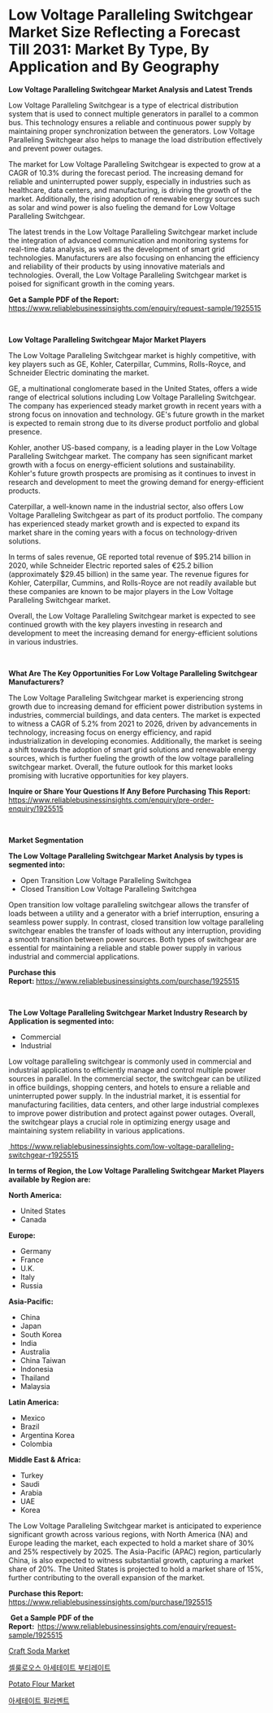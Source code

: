 <p><h1>Low Voltage Paralleling Switchgear Market Size Reflecting a Forecast Till 2031: Market By Type, By Application and By Geography</h1></p><p><strong>Low Voltage Paralleling Switchgear Market Analysis and Latest Trends</strong></p>
<p><p>Low Voltage Paralleling Switchgear is a type of electrical distribution system that is used to connect multiple generators in parallel to a common bus. This technology ensures a reliable and continuous power supply by maintaining proper synchronization between the generators. Low Voltage Paralleling Switchgear also helps to manage the load distribution effectively and prevent power outages.</p><p>The market for Low Voltage Paralleling Switchgear is expected to grow at a CAGR of 10.3% during the forecast period. The increasing demand for reliable and uninterrupted power supply, especially in industries such as healthcare, data centers, and manufacturing, is driving the growth of the market. Additionally, the rising adoption of renewable energy sources such as solar and wind power is also fueling the demand for Low Voltage Paralleling Switchgear.</p><p>The latest trends in the Low Voltage Paralleling Switchgear market include the integration of advanced communication and monitoring systems for real-time data analysis, as well as the development of smart grid technologies. Manufacturers are also focusing on enhancing the efficiency and reliability of their products by using innovative materials and technologies. Overall, the Low Voltage Paralleling Switchgear market is poised for significant growth in the coming years.</p></p>
<p><strong>Get a Sample PDF of the Report:&nbsp;</strong> <a href="https://www.reliablebusinessinsights.com/enquiry/request-sample/1925515">https://www.reliablebusinessinsights.com/enquiry/request-sample/1925515</a></p>
<p>&nbsp;</p>
<p><strong>Low Voltage Paralleling Switchgear Major Market Players</strong></p>
<p><p>The Low Voltage Paralleling Switchgear market is highly competitive, with key players such as GE, Kohler, Caterpillar, Cummins, Rolls-Royce, and Schneider Electric dominating the market. </p><p>GE, a multinational conglomerate based in the United States, offers a wide range of electrical solutions including Low Voltage Paralleling Switchgear. The company has experienced steady market growth in recent years with a strong focus on innovation and technology. GE's future growth in the market is expected to remain strong due to its diverse product portfolio and global presence.</p><p>Kohler, another US-based company, is a leading player in the Low Voltage Paralleling Switchgear market. The company has seen significant market growth with a focus on energy-efficient solutions and sustainability. Kohler's future growth prospects are promising as it continues to invest in research and development to meet the growing demand for energy-efficient products.</p><p>Caterpillar, a well-known name in the industrial sector, also offers Low Voltage Paralleling Switchgear as part of its product portfolio. The company has experienced steady market growth and is expected to expand its market share in the coming years with a focus on technology-driven solutions.</p><p>In terms of sales revenue, GE reported total revenue of $95.214 billion in 2020, while Schneider Electric reported sales of €25.2 billion (approximately $29.45 billion) in the same year. The revenue figures for Kohler, Caterpillar, Cummins, and Rolls-Royce are not readily available but these companies are known to be major players in the Low Voltage Paralleling Switchgear market.</p><p>Overall, the Low Voltage Paralleling Switchgear market is expected to see continued growth with the key players investing in research and development to meet the increasing demand for energy-efficient solutions in various industries.</p></p>
<p>&nbsp;</p>
<p><strong>What Are The Key Opportunities For Low Voltage Paralleling Switchgear Manufacturers?</strong></p>
<p><p>The Low Voltage Paralleling Switchgear market is experiencing strong growth due to increasing demand for efficient power distribution systems in industries, commercial buildings, and data centers. The market is expected to witness a CAGR of 5.2% from 2021 to 2026, driven by advancements in technology, increasing focus on energy efficiency, and rapid industrialization in developing economies. Additionally, the market is seeing a shift towards the adoption of smart grid solutions and renewable energy sources, which is further fueling the growth of the low voltage paralleling switchgear market. Overall, the future outlook for this market looks promising with lucrative opportunities for key players.</p></p>
<p><strong>Inquire or Share Your Questions If Any Before Purchasing This Report:</strong> <a href="https://www.reliablebusinessinsights.com/enquiry/pre-order-enquiry/1925515">https://www.reliablebusinessinsights.com/enquiry/pre-order-enquiry/1925515</a></p>
<p>&nbsp;</p>
<p><strong>Market Segmentation</strong></p>
<p><strong>The Low Voltage Paralleling Switchgear Market Analysis by types is segmented into:</strong></p>
<p><ul><li>Open Transition Low Voltage Paralleling Switchgea</li><li>Closed Transition Low Voltage Paralleling Switchgea</li></ul></p>
<p><p>Open transition low voltage paralleling switchgear allows the transfer of loads between a utility and a generator with a brief interruption, ensuring a seamless power supply. In contrast, closed transition low voltage paralleling switchgear enables the transfer of loads without any interruption, providing a smooth transition between power sources. Both types of switchgear are essential for maintaining a reliable and stable power supply in various industrial and commercial applications.</p></p>
<p><strong>Purchase this Report:&nbsp;</strong><a href="https://www.reliablebusinessinsights.com/purchase/1925515">https://www.reliablebusinessinsights.com/purchase/1925515</a></p>
<p>&nbsp;</p>
<p><strong>The Low Voltage Paralleling Switchgear Market Industry Research by Application is segmented into:</strong></p>
<p><ul><li>Commercial</li><li>Industrial</li></ul></p>
<p><p>Low voltage paralleling switchgear is commonly used in commercial and industrial applications to efficiently manage and control multiple power sources in parallel. In the commercial sector, the switchgear can be utilized in office buildings, shopping centers, and hotels to ensure a reliable and uninterrupted power supply. In the industrial market, it is essential for manufacturing facilities, data centers, and other large industrial complexes to improve power distribution and protect against power outages. Overall, the switchgear plays a crucial role in optimizing energy usage and maintaining system reliability in various applications.</p></p>
<p><a href="https://www.reliablebusinessinsights.com/low-voltage-paralleling-switchgear-r1925515">&nbsp;https://www.reliablebusinessinsights.com/low-voltage-paralleling-switchgear-r1925515</a></p>
<p><strong>In terms of Region, the Low Voltage Paralleling Switchgear Market Players available by Region are:</strong></p>
<p>
    <p> <strong> North America: </strong>
        <ul>
            <li>United States</li>
            <li>Canada</li>
        </ul>
        </p> 
    <p> <strong> Europe: </strong>
        <ul>
            <li>Germany</li>
            <li>France</li>
            <li>U.K.</li>
            <li>Italy</li>
            <li>Russia</li>
        </ul>
        </p> 
    <p> <strong> Asia-Pacific: </strong>
        <ul>
            <li>China</li>
            <li>Japan</li>
            <li>South Korea</li>
            <li>India</li>
            <li>Australia</li>
            <li>China Taiwan</li>
            <li>Indonesia</li>
            <li>Thailand</li>
            <li>Malaysia</li>
        </ul>
        </p> 
    <p> <strong> Latin America: </strong>
        <ul>
            <li>Mexico</li>
            <li>Brazil</li>
            <li>Argentina Korea</li>
            <li>Colombia</li>
        </ul>
        </p> 
    <p> <strong> Middle East & Africa: </strong>
        <ul>
            <li>Turkey</li>
            <li>Saudi</li>
            <li>Arabia</li>
            <li>UAE</li>
            <li>Korea</li>
        </ul>
    </p>
    </p>
<p><p>The Low Voltage Paralleling Switchgear market is anticipated to experience significant growth across various regions, with North America (NA) and Europe leading the market, each expected to hold a market share of 30% and 25% respectively by 2025. The Asia-Pacific (APAC) region, particularly China, is also expected to witness substantial growth, capturing a market share of 20%. The United States is projected to hold a market share of 15%, further contributing to the overall expansion of the market.</p></p>
<p><strong>Purchase this Report: </strong><a href="https://www.reliablebusinessinsights.com/purchase/1925515">https://www.reliablebusinessinsights.com/purchase/1925515</a></p>
<p>&nbsp;<strong>Get a Sample PDF of the Report:&nbsp;&nbsp;</strong><a href="https://www.reliablebusinessinsights.com/enquiry/request-sample/1925515">https://www.reliablebusinessinsights.com/enquiry/request-sample/1925515</a></p>
<p><strong></strong></p>
<p><p><a href="https://github.com/ZackaryHalvorson2023/Market-Research-Report-List-1/blob/main/craft-soda-market.md">Craft Soda Market</a></p><p><a href="https://github.com/vs019sa3m8x/Market-Research-Report-List-2/blob/main/2797054164338.md">셀룰로오스 아세테이트 부티레이트</a></p><p><a href="https://github.com/AnnChovey2023/Market-Research-Report-List-1/blob/main/potato-flour-market.md">Potato Flour Market</a></p><p><a href="https://github.com/lzrvbyqzftro57/Market-Research-Report-List-2/blob/main/5354593164337.md">아세테이트 필라멘트</a></p></p>